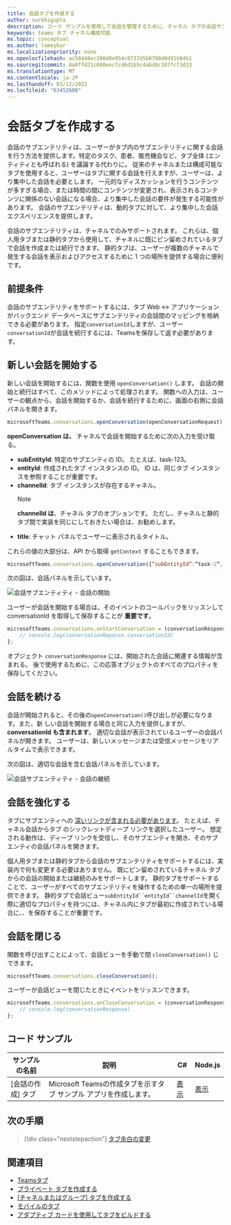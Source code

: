 ```yaml
---
title: 会話タブを作成する
author: surbhigupta
description: コード サンプルを使用して会話を管理するために、チャネル タブの会話サブエンティ チャットを作成する方法について学習します。
keywords: teams タブ チャネル構成可能
ms.topic: conceptual
ms.author: lomeybur
ms.localizationpriority: none
ms.openlocfilehash: ac58448ec390d0e954c0737d5b0700d0d91b04b1
ms.sourcegitcommit: 8a0ffd21c800eecfcd6d1b5c4abd8c107fcf3d33
ms.translationtype: MT
ms.contentlocale: ja-JP
ms.lasthandoff: 03/12/2022
ms.locfileid: "63452600"
---
```

# <a name="create-conversational-tabs"></a>会話タブを作成する

会話のサブエンテリティは、ユーザーがタブ内のサブエンテリティに関する会話を行う方法を提供します。特定のタスク、患者、販売機会など、タブ全体 (エンティティとも呼ばれる) を議論する代わりに。 従来のチャネルまたは構成可能なタブを使用すると、ユーザーはタブに関する会話を行えますが、ユーザーは、より集中した会話を必要とします。 一元的なディスカッションを行うコンテンツが多すぎる場合、または時間の間にコンテンツが変更され、表示されるコンテンツに関係のない会話になる場合、より集中した会話の要件が発生する可能性があります。 会話のサブエンテリティは、動的タブに対して、より集中した会話エクスペリエンスを提供します。

会話のサブエンテリティは、チャネルでのみサポートされます。 これらは、個人用タブまたは静的タブから使用して、チャネルに既にピン留めされているタブで会話を作成または続行できます。 静的タブは、ユーザーが複数のチャネルで発生する会話を表示およびアクセスするために 1 つの場所を提供する場合に便利です。

## <a name="prerequisites"></a>前提条件

会話のサブエンテリティをサポートするには、タブ Web ↔ アプリケーションがバックエンド データベースにサブエンテリティの会話間のマッピングを格納できる必要があります。 指定`conversationId`しますが、ユーザー`conversationId`が会話を続行するには、Teamsを保存して返す必要があります。

## <a name="start-a-new-conversation"></a>新しい会話を開始する

新しい会話を開始するには、関数を使用 `openConversation()` します。 会話の開始と続行はすべて、このメソッドによって処理されます。 関数への入力は、ユーザーの観点から、会話を開始するか、会話を続行するために、画面の右側に会話パネルを開きます。

``` javascript
microsoftTeams.conversations.openConversation(openConversationRequest);
```

**openConversation は、** チャネルで会話を開始するために次の入力を受け取る。

* **subEntityId**: 特定のサブエンティの ID。 たとえば、task-123。
* **entityId**: 作成されたタブ インスタンスの ID。 ID は、同じタブ インスタンスを参照することが重要です。
* **channelId**: タブ インスタンスが存在するチャネル。
   > [!NOTE]
   > **channelId は**、チャネル タブのオプションです。 ただし、チャネルと静的タブ間で実装を同じにしておきたい場合は、お勧めします。
* **title**: チャット パネルでユーザーに表示されるタイトル。

これらの値の大部分は、API から取得 `getContext` することもできます。

```javascript
microsoftTeams.conversations.openConversation({“subEntityId”:”task-1”, “entityId”: “tabInstanceId-1”, “channelId”: ”19:baa6e71f65b948d189bf5c892baa8e5a@thread.skype”, “title”: "Task Title”});
```

次の図は、会話パネルを示しています。

![会話サブエンティティ - 会話の開始](~/assets/images/tabs/conversational-subentities/start-conversation.png)

ユーザーが会話を開始する場合は、そのイベントのコールバックをリッスンして conversationId を取得して保存することが **重要です**。

```javascript
microsoftTeams.conversations.onStartConversation = (conversationResponse) => {
    // console.log(conversationReponse.conversationId)
};
```

オブジェクト `conversationResponse` には、開始された会話に関連する情報が含まれる。 後で使用するために、この応答オブジェクトのすべてのプロパティを保存してください。

## <a name="continue-a-conversation"></a>会話を続ける

会話が開始されると、その後の`openConversation()`呼び出しが必要になります。また、新 [](#start-a-new-conversation)しい会話を開始する場合と同じ入力を提供しますが、**conversationId も含まれます**。 適切な会話が表示されているユーザーの会話パネルが開きます。 ユーザーは、新しいメッセージまたは受信メッセージをリアルタイムで表示できます。

次の図は、適切な会話を含む会話パネルを示しています。

![会話サブエンティティ - 会話の継続](~/assets/images/tabs/conversational-subentities/continue-conversation.png)

## <a name="enhance-a-conversation"></a>会話を強化する

タブにサブエンティへの [深いリンクが含まれる必要があります](~/concepts/build-and-test/deep-links.md)。 たとえば、チャネル会話からタブ のシックレットディープ リンクを選択したユーザー。 想定される動作は、ディープ リンクを受信し、そのサブエンティを開き、そのサブエンティの会話パネルを開きます。

個人用タブまたは静的タブから会話のサブエンテリティをサポートするには、実装内で何も変更する必要はありません。 既にピン留めされているチャネル タブからの会話の開始または継続のみをサポートします。 静的タブをサポートすることで、ユーザーがすべてのサブエンテリティを操作するための単一の場所を提供できます。 静的タブで会話ビュー`subEntityId``entityId``channelId`を開く際に適切なプロパティを持つには、チャネル内にタブが最初に作成されている場合に、、を保存することが重要です。

## <a name="close-a-conversation"></a>会話を閉じる

関数を呼び出すことによって、会話ビューを手動で閉 `closeConversation()` じできます。

```javascript
microsoftTeams.conversations.closeConversation();
```

ユーザーが会話ビューを閉じたときにイベントをリッスンできます。

```javascript
microsoftTeams.conversations.onCloseConversation = (conversationResponse) => {
    // console.log(conversationResponse)
};
```

## <a name="code-sample"></a>コード サンプル

| サンプルの名前 | 説明 | C# |Node.js|
|-------------|-------------|------|----|
|[会話の作成] タブ| Microsoft Teamsの作成タブを示すタブ サンプル アプリを作成します。 | [表示](https://github.com/OfficeDev/Microsoft-Teams-Samples/tree/main/samples/tab-conversations/csharp) |  [表示](https://github.com/OfficeDev/Microsoft-Teams-Samples/tree/main/samples/tab-conversations/nodejs) |

## <a name="next-step"></a>次の手順

> [!div class="nextstepaction"]
> [タブ余白の変更](~/resources/removing-tab-margins.md)

## <a name="see-also"></a>関連項目

* [Teamsタブ](~/tabs/what-are-tabs.md)
* [プライベート タブを作成する](~/tabs/how-to/create-personal-tab.md)
* [[チャネルまたはグループ] タブを作成する](~/tabs/how-to/create-channel-group-tab.md)
* [モバイルのタブ](~/tabs/design/tabs-mobile.md)
* [アダプティブ カードを使用してタブをビルドする](~/tabs/how-to/build-adaptive-card-tabs.md)
